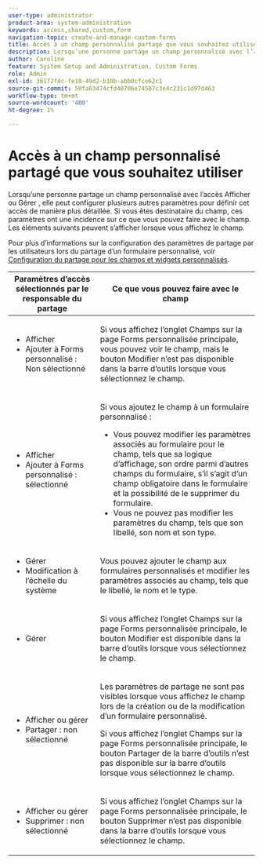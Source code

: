 ```yaml
---
user-type: administrator
product-area: system-administration
keywords: access,shared,custom,form
navigation-topic: create-and-manage-custom-forms
title: Accès à un champ personnalisé partagé que vous souhaitez utiliser
description: Lorsqu’une personne partage un champ personnalisé avec l’accès Afficher ou Gérer , elle peut configurer plusieurs autres paramètres pour définir cet accès de manière plus détaillée. Si vous êtes destinataire du champ, ces paramètres ont une incidence sur ce que vous pouvez faire avec le champ. Les éléments suivants peuvent s’afficher lorsque vous affichez le champ.
author: Caroline
feature: System Setup and Administration, Custom Forms
role: Admin
exl-id: 36172f4c-fe10-49d2-b10b-abb0cfce62c1
source-git-commit: 50fa63474cfd40706e74507c3e4c231c1d97d463
workflow-type: tm+mt
source-wordcount: '400'
ht-degree: 1%

---
```


# Accès à un champ personnalisé partagé que vous souhaitez utiliser

Lorsqu’une personne partage un champ personnalisé avec l’accès Afficher ou Gérer , elle peut configurer plusieurs autres paramètres pour définir cet accès de manière plus détaillée. Si vous êtes destinataire du champ, ces paramètres ont une incidence sur ce que vous pouvez faire avec le champ. Les éléments suivants peuvent s’afficher lorsque vous affichez le champ.

Pour plus d’informations sur la configuration des paramètres de partage par les utilisateurs lors du partage d’un formulaire personnalisé, voir [Configuration du partage pour les champs et widgets personnalisés](../../../administration-and-setup/customize-workfront/create-manage-custom-forms/configure-sharing-for-a-custom-field.md).

<table style="table-layout:auto"> 
 <col> 
 <col> 
 <thead> 
  <tr> 
   <th>Paramètres d’accès sélectionnés par le responsable du partage</th> 
   <th>Ce que vous pouvez faire avec le champ</th> 
  </tr> 
 </thead> 
 <tbody> 
  <tr> 
   <td> 
    <ul> 
     <li>Afficher</li> 
     <li>Ajouter à Forms personnalisé : Non sélectionné</li> 
    </ul> </td> 
   <td> <p>Si vous affichez l’onglet Champs sur la page Forms personnalisée principale, vous pouvez voir le champ, mais le bouton Modifier n’est pas disponible dans la barre d’outils lorsque vous sélectionnez le champ.</p> </td> 
  </tr> 
  <tr> 
   <td> 
    <ul> 
     <li>Afficher</li> 
     <li>Ajouter à Forms personnalisé : sélectionné</li> 
    </ul> </td> 
   <td> <p>Si vous ajoutez le champ à un formulaire personnalisé :</p> 
    <ul> 
     <li>Vous pouvez modifier les paramètres associés au formulaire pour le champ, tels que sa logique d’affichage, son ordre parmi d’autres champs du formulaire, s’il s’agit d’un champ obligatoire dans le formulaire et la possibilité de le supprimer du formulaire.</li> 
     <li>Vous ne pouvez pas modifier les paramètres du champ, tels que son libellé, son nom et son type.</li> 
    </ul> </td> 
  </tr> 
  <tr> 
   <td> 
    <ul> 
     <li>Gérer</li> 
     <li>Modification à l’échelle du système</li> 
    </ul> </td> 
   <td>Vous pouvez ajouter le champ aux formulaires personnalisés et modifier les paramètres associés au champ, tels que le libellé, le nom et le type.</td> 
  </tr> 
  <tr> 
   <td> 
    <ul> 
     <li>Gérer</li> 
    </ul> </td> 
   <td> <p>Si vous affichez l’onglet Champs sur la page Forms personnalisée principale, le bouton Modifier est disponible dans la barre d’outils lorsque vous sélectionnez le champ.</p> </td> 
  </tr> 
  <tr> 
   <td> 
    <ul> 
     <li>Afficher ou gérer</li> 
     <li>Partager : non sélectionné</li> 
    </ul> </td> 
   <td> <p>Les paramètres de partage ne sont pas visibles lorsque vous affichez le champ lors de la création ou de la modification d’un formulaire personnalisé.</p> <p>Si vous affichez l’onglet Champs sur la page Forms personnalisée principale, le bouton Partager de la barre d’outils n’est pas disponible sur la barre d’outils lorsque vous sélectionnez le champ.</p> </td> 
  </tr> 
  <tr> 
   <td> 
    <ul> 
     <li>Afficher ou gérer</li> 
     <li>Supprimer : non sélectionné</li> 
    </ul> </td> 
   <td> <p>Si vous affichez l’onglet Champs sur la page Forms personnalisée principale, le bouton Supprimer n’est pas disponible dans la barre d’outils lorsque vous sélectionnez le champ.</p> </td> 
  </tr> 
 </tbody> 
</table>
